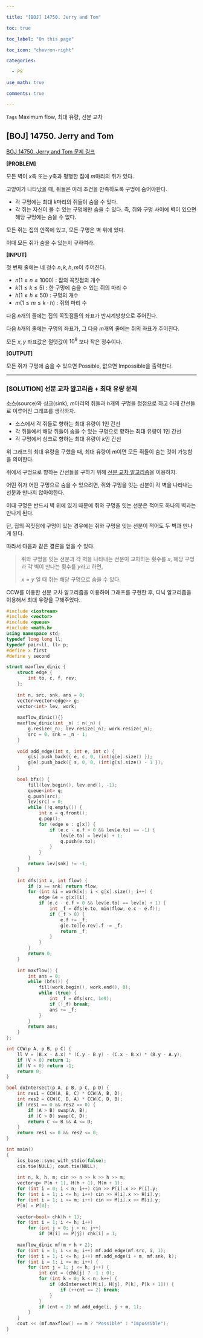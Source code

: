 ```yaml
---

title: "[BOJ] 14750. Jerry and Tom"

toc: true

toc_label: "On this page"

toc_icon: "chevron-right"

categories:

  - PS

use_math: true

comments: true

---
```


`Tags` Maximum flow, 최대 유량, 선분 교차

## [BOJ] 14750. Jerry and Tom

[BOJ 14750. Jerry and Tom 문제 링크](https://www.acmicpc.net/problem/14750)

**[PROBLEM]**

모든 벽이 $x$축 또는 $y$축과 평행한 집에 $m$마리의 쥐가 있다.

고양이가 나타났을 때, 쥐들은 아래 조건을 만족하도록 구멍에 숨어야한다.

- 각 구멍에는 최대 $k$마리의 쥐들이 숨을 수 있다.
- 각 쥐는 자신이 볼 수 있는 구멍에만 숨을 수 있다. 즉, 쥐와 구멍 사이에 벽이 있으면 해당 구멍에는 숨을 수 없다.

모든 쥐는 집의 안쪽에 있고, 모든 구멍은 벽 위에 있다.

이때 모든 쥐가 숨을 수 있는지 구하여라.

**[INPUT]**

첫 번째 줄에는 네 정수 $n, k, h, m$이 주어진다.

- $n$($1 \leq n \leq 1000$) : 집의 꼭짓점의 개수
- $k$($1 \leq k \leq 5$) : 한 구멍에 숨을 수 있는 쥐의 마리 수
- $h$($1 \leq h \leq 50$) : 구멍의 개수
- $m$($1 \leq m \leq k \cdot h$) : 쥐의 마리 수

다음 $n$개의 줄에는 집의 꼭짓점들의 좌표가 반시계방향으로 주어진다.

다음 $h$개의 줄에는 구멍의 좌표가, 그 다음 $m$개의 줄에는 쥐의 좌표가 주어진다.

모든 $x, y$ 좌표값은 절댓값이 $10^9$ 보다 작은 정수이다.

**[OUTPUT]**

모든 쥐가 구멍에 숨을 수 있으면 Possible, 없으면 Impossible을 출력한다.

---

### [SOLUTION] 선분 교차 알고리즘 + 최대 유량 문제

소스(source)와 싱크(sink), $m$마리의 쥐들과 $h$개의 구멍을 정점으로 하고 아래 간선들로 이루어진 그래프를 생각하자.

- 소스에서 각 쥐들로 향하는 최대 유량이 $1$인 간선
- 각 쥐들에서 해당 쥐들이 숨을 수 있는 구멍으로 향하는 최대 유량이 $1$인 간선
- 각 구멍에서 싱크로 향하는 최대 유량이 $k$인 간선

위 그래프의 최대 유량을 구했을 때, 최대 유량이 $m$이면 모든 쥐들이 숨는 것이 가능함을 의미한다.

쥐에서 구멍으로 향하는 간선들을 구하기 위해 [선분 교차 알고리즘](https://damo1924.github.io/algorithm/CCW/)을 이용하자.

어떤 쥐가 어떤 구멍으로 숨을 수 있으려면, 쥐와 구멍을 잇는 선분이 각 벽을 나타내는 선분과 만나지 않아야한다.

이때 구멍은 반드시 벽 위에 있기 때문에 쥐와 구멍을 잇는 선분은 적어도 하나의 벽과는 만나게 된다.

단, 집의 꼭짓점에 구멍이 있는 경우에는 쥐와 구멍을 잇는 선분이 적어도 두 벽과 만나게 된다.

따라서 다음과 같은 결론을 얻을 수 있다.

> 쥐와 구멍을 잇는 선분과 각 벽을 나타내는 선분이 교차하는 횟수를 $x$, 해당 구멍과 각 벽이 만나는 횟수를 $y$라고 하면,
> 
> $x = y$ 일 때 쥐는 해당 구멍으로 숨을 수 있다.

CCW를 이용한 선분 교차 알고리즘을 이용하여 그래프를 구현한 후, 디닉 알고리즘을 이용해서 최대 유량을 구해주었다.

```cpp
#include <iostream>
#include <vector>
#include <queue>
#include <math.h>
using namespace std;
typedef long long ll;
typedef pair<ll, ll> p;
#define x first
#define y second

struct maxflow_dinic {
    struct edge {
        int to, c, f, rev;
    };
    
    int n, src, snk, ans = 0;
    vector<vector<edge>> g;
    vector<int> lev, work;
    
    maxflow_dinic(){}
    maxflow_dinic(int _n) : n(_n) {
        g.resize(_n); lev.resize(_n); work.resize(_n);
        src = 0, snk = _n - 1;
    }
    
    void add_edge(int s, int e, int c) {
        g[s].push_back({ e, c, 0, (int)g[e].size() });
        g[e].push_back({ s, 0, 0, (int)g[s].size() - 1 });
    }
    
    bool bfs() {
        fill(lev.begin(), lev.end(), -1);
        queue<int> q;
        q.push(src);
        lev[src] = 0;
        while (!q.empty()) {
            int x = q.front();
            q.pop();
            for (edge e : g[x]) {
                if (e.c - e.f > 0 && lev[e.to] == -1) {
                    lev[e.to] = lev[x] + 1;
                    q.push(e.to);
                }
            }
        }
        return lev[snk] != -1;
    }
    
    int dfs(int x, int flow) {
        if (x == snk) return flow;
        for (int &i = work[x]; i < g[x].size(); i++) {
            edge &e = g[x][i];
            if (e.c - e.f > 0 && lev[e.to] == lev[x] + 1) {
                int _f = dfs(e.to, min(flow, e.c - e.f));
                if (_f > 0) {
                    e.f += _f;
                    g[e.to][e.rev].f -= _f;
                    return _f;
                }
            }
        }
        return 0;
    }
    
    int maxflow() {
        int ans = 0;
        while (bfs()) {
            fill(work.begin(), work.end(), 0);
            while (true) {
                int _f = dfs(src, 1e9);
                if (!_f) break;
                ans += _f;
            }
        }
        return ans;
    }
};

int CCW(p A, p B, p C) {
    ll V = (B.x - A.x) * (C.y - B.y) - (C.x - B.x) * (B.y - A.y);
    if (V > 0) return 1;
    if (V < 0) return -1;
    return 0;
}

bool doIntersect(p A, p B, p C, p D) {
    int res1 = CCW(A, B, C) * CCW(A, B, D);
    int res2 = CCW(C, D, A) * CCW(C, D, B);
    if (res1 == 0 && res2 == 0) {
        if (A > B) swap(A, B);
        if (C > D) swap(C, D);
        return C <= B && A <= D;
    }
    return res1 <= 0 && res2 <= 0;
}

int main()
{
    ios_base::sync_with_stdio(false);
    cin.tie(NULL); cout.tie(NULL);
    
    int n, k, h, m; cin >> n >> k >> h >> m;
    vector<p> P(n + 1), H(h + 1), M(m + 1);
    for (int i = 0; i < n; i++) cin >> P[i].x >> P[i].y;
    for (int i = 1; i <= h; i++) cin >> H[i].x >> H[i].y;
    for (int i = 1; i <= m; i++) cin >> M[i].x >> M[i].y;
    P[n] = P[0];
    
    vector<bool> chk(h + 1);
    for (int i = 1; i <= h; i++)
        for (int j = 0; j < n; j++)
            if (H[i] == P[j]) chk[i] = 1;
    
    maxflow_dinic mf(m + h + 2);
    for (int i = 1; i <= m; i++) mf.add_edge(mf.src, i, 1);
    for (int i = 1; i <= h; i++) mf.add_edge(i + m, mf.snk, k);
    for (int i = 1; i <= m; i++) {
        for (int j = 1; j <= h; j++) {
            int cnt = (chk[j] ? -1 : 0);
            for (int k = 0; k < n; k++) {
                if (doIntersect(M[i], H[j], P[k], P[k + 1])) {
                    if (++cnt == 2) break;
                }
            }
            if (cnt < 2) mf.add_edge(i, j + m, 1);
        }
    }
    cout << (mf.maxflow() == m ? "Possible" : "Impossible");
}
```



